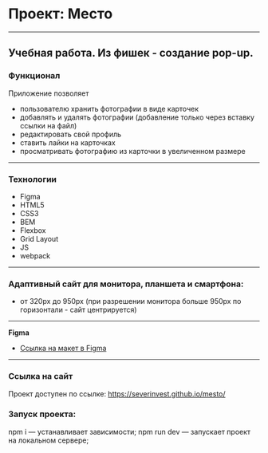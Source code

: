 # Проект: Место
-------
Учебная работа. Из фишек - создание pop-up.
-------
### Функционал
Приложение позволяет 
* пользователю хранить фотографии в виде карточек
* добавлять и удалять фотографии (добавление только через вставку ссылки на файл)
* редактировать свой профиль
* ставить лайки на карточках
* просматривать фотографию из карточки в увеличенном размере
-------
### Технологии
* Figma
* HTML5
* CSS3
* BEM
* Flexbox
* Grid Layout
* JS
* webpack
-------
### Адаптивный сайт для монитора, планшета и смартфона:
* от 320px до 950px (при разрешении монитора больше 950px по горизонтали - сайт центрируется)
-------

**Figma**
* [Ссылка на макет в Figma](https://www.figma.com/file/2cn9N9jSkmxD84oJik7xL7/JavaScript.-Sprint-4?node-id=0%3A1)
-------

### Ссылка на сайт
Проект доступен по ссылке: https://severinvest.github.io/mesto/

### Запуск проекта:
npm i — устанавливает зависимости;
npm run dev — запускает проект на локальном сервере;